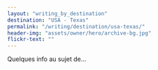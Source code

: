 ```yaml
---
layout: "writing_by_destination"
destination: "USA - Texas"
permalink: "/writing/destination/usa-texas/"
header-img: "assets/owner/hero/archive-bg.jpg"
flickr-text: ""
---
```


Quelques info au sujet de...